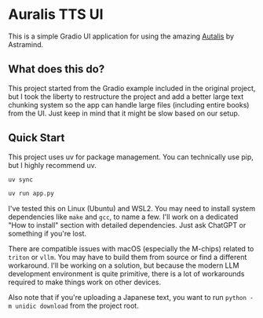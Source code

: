 # Auralis TTS UI

This is a simple Gradio UI application for using the amazing [Autalis](https://github.com/astramind-ai/Auralis) by Astramind.

## What does this do?

This project started from the Gradio example included in the original project, but I took the liberty to restructure the project and add a better large text chunking system so the app can handle large files (including entire books) from the UI.
Just keep in mind that it might be slow based on our setup.

## Quick Start

This project uses uv for package management. You can technically use pip, but I highly recommend uv.

```bash
uv sync

uv run app.py
```

I've tested this on Linux (Ubuntu) and WSL2.
You may need to install system dependencies like `make` and `gcc`, to name a few.
I'll work on a dedicated "How to install" section with detailed dependencies.
Just ask ChatGPT or something if you're lost.

There are compatible issues with macOS (especially the M-chips) related to `triton` or `vllm`.
You may have to build them from source or find a different workaround.
I'll be working on a solution, but because the modern LLM development environment is quite primitive, there is a lot of workarounds required to make things work on other devices.

Also note that if you're uploading a Japanese text, you want to run `python -m unidic download` from the project root.
